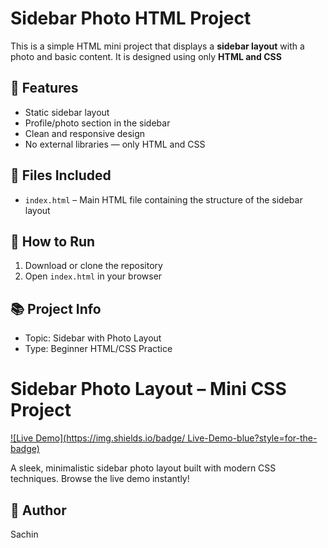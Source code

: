 # Sidebar Photo HTML Project

This is a simple HTML mini project that displays a **sidebar layout** with a photo and basic content. It is designed using only **HTML and CSS**

## 🚀 Features

- Static sidebar layout
- Profile/photo section in the sidebar
- Clean and responsive design
- No external libraries — only HTML and CSS

## 📁 Files Included

- `index.html` – Main HTML file containing the structure of the sidebar layout





## 🎯 How to Run

1. Download or clone the repository
2. Open `index.html` in your browser

## 📚 Project Info


- Topic: Sidebar with Photo Layout
- Type: Beginner HTML/CSS Practice


# Sidebar Photo Layout – Mini CSS Project
[![Live Demo](https://img.shields.io/badge/ Live-Demo-blue?style=for-the-badge)](https://sachinkumar999.github.io/Sidebar-Photo-Layout-Mini-CSS-Project/)

A sleek, minimalistic sidebar photo layout built with modern CSS techniques. Browse the live demo instantly!


## 📝 Author
Sachin 
